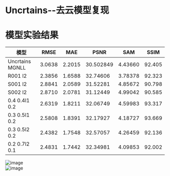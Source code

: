 # Uncrtains--去云模型复现

# 模型实验结果  
模型 | RMSE | MAE | PSNR | SAM | SSIM 
--- | --- | --- | --- | --- | ---
Uncrtains MGNLL | 3.0638 | 2.2015 | 30.502849 | 4.43660 | 92.405
R001 l2 | 2.3856 | 1.6588 | 32.74606 | 3.78378 | 92.323
S001 l2 | 2.8841 | 2.0589 | 31.52281 | 4.85672 | 90.798 
S002 l2 | 2.8710 | 2.0781 | 31.12449 | 4.99042 | 90.585 
0.4 0.4l1 0.2 | 2.6319 | 1.8211 | 32.06749 | 4.59983 | 93.317
0.3 0.5l1 0.2 | 2.5808 | 1.8391 | 32.17927 | 4.18727 | 93.669
0.3 0.5l2 0.2 | 2.4382 | 1.7548 | 32.57057 | 4.26459 | 92.136
0.2 0.7l2 0.1 | 2.4831 | 1.7442 | 32.34981 | 4.09853 | 92.002

![image](https://github.com/ZYJ-Group/Tanghy/assets/94824386/7efadf28-49df-455d-a929-66e41e23ff4b)  
![image](https://github.com/ZYJ-Group/Tanghy/assets/94824386/cbff4552-30d6-4edd-9390-f0f1f8f867cf)  
